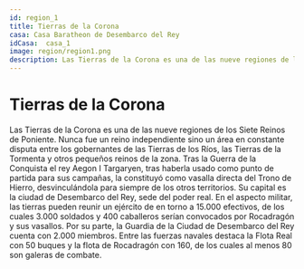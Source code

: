 ```yaml
---
id: region_1
title: Tierras de la Corona
casa: Casa Baratheon de Desembarco del Rey
idCasa:  casa_1
image: region/region1.png
description: Las Tierras de la Corona es una de las nueve regiones de los Siete Reinos de Poniente. Nunca fue un reino independiente sino un área en constante disputa entre los gobernantes de las Tierras...
---
```


#  Tierras de la Corona

Las Tierras de la Corona es una de las nueve regiones de los Siete Reinos de Poniente. Nunca fue un reino independiente sino un área en constante disputa entre los gobernantes de las Tierras de los Ríos, las Tierras de la Tormenta y otros pequeños reinos de la zona. Tras la Guerra de la Conquista el rey Aegon I Targaryen, tras haberla usado como punto de partida para sus campañas, la constituyó como vasalla directa del Trono de Hierro, desvinculándola para siempre de los otros territorios. Su capital es la ciudad de Desembarco del Rey, sede del poder real.
En el aspecto militar, las tierras pueden reunir un ejército de en torno a 15.000 efectivos, de los cuales 3.000 soldados y 400 caballeros serían convocados por Rocadragón y sus vasallos. Por su parte, la Guardia de la Ciudad de Desembarco del Rey cuenta con 2.000 miembros. Entre las fuerzas navales destaca la Flota Real con 50 buques y la flota de Rocadragón con 160, de los cuales al menos 80 son galeras de combate.


